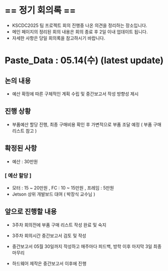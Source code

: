# == 정기 회의록 ==
- KSCDC2025 팀 프로젝트 회의 진행중 나온 의견을 정리하는 장소입니다.
- 메인 페이지의 정리된 회의 내용은 회의 종료 후 2일 이내 업데이트 됩니다.
- 자세한 사항은 당일 회의록을 참고하시기 바랍니다.

# Paste_Data : 05.14(수) (latest update) 

## 논의 내용
- 예산 확정에 따른 구체적인 계획 수립 및 중간보고서 작성 방향성 제시

## 진행 상황
- 부품예산 할당 진행, 최종 구매비용 확인 후 가변적으로 부품 조달 예정 ( 부품 구매 리스트 참고 )

## 확정된 사항
- 예산 : 30만원
### [ 예산 할당 ]
- 모터 : 15 ~ 20만원 , FC : 10 ~ 15만원 , 프레임 : 5만원
- Jetson 상위 개발보드 대여 ( 박장식 교수님 )

## 앞으로 진행할 내용
- 3주차 회의전에 부품 구매 리스트 작성 완료 및 숙지
- 3주차 회의시간 중간보고서 검토 및 작성

- 중간보고서 05월 30일까지 작성하고 매주마다 피드백, 방학 이후 마지막 3일 최종 마무리
- 하드웨어 제작은 중간보고서 이후에 진행

